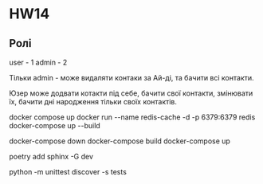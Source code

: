 # HW14
 
 ## Ролі
user - 1
admin - 2


 Тільки admin - може видаляти контаки за Ай-ді, та бачити всі контакти.

 Юзер може додвати котакти під себе, бачити свої контакти, змінювати їх, бачити дні народження тільки своїх контактів.

docker compose up
docker run --name redis-cache -d -p 6379:6379 redis
docker-compose up --build

docker-compose down
docker-compose build
docker-compose up

poetry add sphinx -G dev


python -m unittest discover -s tests



 
